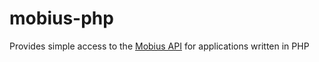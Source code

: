 # mobius-php
Provides simple access to the [Mobius API](https://mobius.network/docs/) for applications written in PHP
